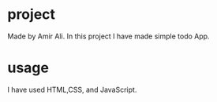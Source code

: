# project
 Made by Amir Ali. In this project I have made simple todo App.
# usage
I have used HTML,CSS, and JavaScript.